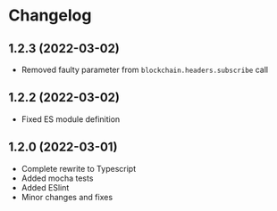# Changelog

## 1.2.3 (2022-03-02)
- Removed faulty parameter from `blockchain.headers.subscribe` call

## 1.2.2 (2022-03-02)
- Fixed ES module definition

## 1.2.0 (2022-03-01)
- Complete rewrite to Typescript
- Added mocha tests
- Added ESlint
- Minor changes and fixes
